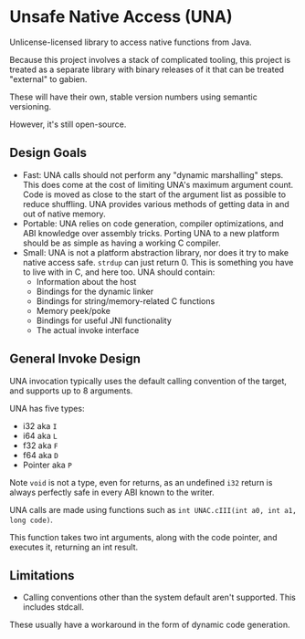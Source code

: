 # Unsafe Native Access (UNA)

Unlicense-licensed library to access native functions from Java.

Because this project involves a stack of complicated tooling, this project is treated as a separate library with binary releases of it that can be treated "external" to gabien.

These will have their own, stable version numbers using semantic versioning.

However, it's still open-source.

## Design Goals

+ Fast: UNA calls should not perform any "dynamic marshalling" steps.
  This does come at the cost of limiting UNA's maximum argument count.
  Code is moved as close to the start of the argument list as possible to reduce shuffling.
  UNA provides various methods of getting data in and out of native memory.
+ Portable: UNA relies on code generation, compiler optimizations, and ABI knowledge over assembly tricks.
  Porting UNA to a new platform should be as simple as having a working C compiler.
+ Small: UNA is not a platform abstraction library, nor does it try to make native access safe.
  `strdup` can just return 0. This is something you have to live with in C, and here too.
  UNA should contain:
  + Information about the host
  + Bindings for the dynamic linker
  + Bindings for string/memory-related C functions
  + Memory peek/poke
  + Bindings for useful JNI functionality
  + The actual invoke interface

## General Invoke Design

UNA invocation typically uses the default calling convention of the target, and supports up to 8 arguments.

UNA has five types:

+ i32 aka `I`
+ i64 aka `L`
+ f32 aka `F`
+ f64 aka `D`
+ Pointer aka `P`

Note `void` is not a type, even for returns, as an undefined `i32` return is always perfectly safe in every ABI known to the writer.

UNA calls are made using functions such as `int UNAC.cIII(int a0, int a1, long code)`.

This function takes two int arguments, along with the code pointer, and executes it, returning an int result.

## Limitations

+ Calling conventions other than the system default aren't supported. This includes stdcall.

These usually have a workaround in the form of dynamic code generation.

